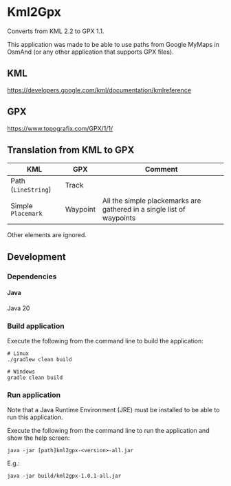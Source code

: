 # Kml2Gpx

Converts from KML 2.2 to GPX 1.1.

This application was made to be able to use paths from Google MyMaps in OsmAnd (or any other application that supports
GPX files).

## KML

https://developers.google.com/kml/documentation/kmlreference

## GPX

https://www.topografix.com/GPX/1/1/

## Translation from KML to GPX

| KML                 | GPX      | Comment                                                               |
|---------------------|----------|-----------------------------------------------------------------------|
| Path (`LineString`) | Track    |                                                                       |   
| Simple `Placemark`  | Waypoint | All the simple plackemarks are gathered in a single list of waypoints |

Other elements are ignored.

## Development

### Dependencies

#### Java

Java 20

### Build application

Execute the following from the command line to build the application:

    # Linux    
    ./gradlew clean build

    # Windows
    gradle clean build

### Run application

Note that a Java Runtime Environment (JRE) must be installed to be able to run this application.

Execute the following from the command line to run the application and show the help screen:

    java -jar [path]kml2gpx-<version>-all.jar

E.g.:

    java -jar build/kml2gpx-1.0.1-all.jar
